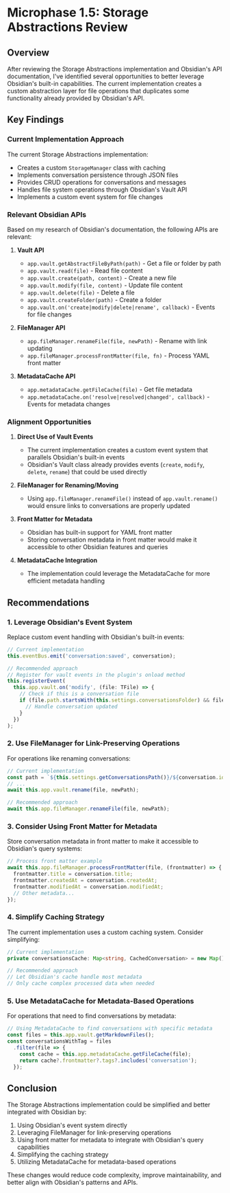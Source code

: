 # Microphase 1.5: Storage Abstractions Review

## Overview

After reviewing the Storage Abstractions implementation and Obsidian's API documentation, I've identified several opportunities to better leverage Obsidian's built-in capabilities. The current implementation creates a custom abstraction layer for file operations that duplicates some functionality already provided by Obsidian's API.

## Key Findings

### Current Implementation Approach

The current Storage Abstractions implementation:
- Creates a custom `StorageManager` class with caching
- Implements conversation persistence through JSON files
- Provides CRUD operations for conversations and messages
- Handles file system operations through Obsidian's Vault API
- Implements a custom event system for file changes

### Relevant Obsidian APIs

Based on my research of Obsidian's documentation, the following APIs are relevant:

1. **Vault API**
   - `app.vault.getAbstractFileByPath(path)` - Get a file or folder by path
   - `app.vault.read(file)` - Read file content
   - `app.vault.create(path, content)` - Create a new file
   - `app.vault.modify(file, content)` - Update file content
   - `app.vault.delete(file)` - Delete a file
   - `app.vault.createFolder(path)` - Create a folder
   - `app.vault.on('create|modify|delete|rename', callback)` - Events for file changes

2. **FileManager API**
   - `app.fileManager.renameFile(file, newPath)` - Rename with link updating
   - `app.fileManager.processFrontMatter(file, fn)` - Process YAML front matter

3. **MetadataCache API**
   - `app.metadataCache.getFileCache(file)` - Get file metadata
   - `app.metadataCache.on('resolve|resolved|changed', callback)` - Events for metadata changes

### Alignment Opportunities

1. **Direct Use of Vault Events**
   - The current implementation creates a custom event system that parallels Obsidian's built-in events
   - Obsidian's Vault class already provides events (`create`, `modify`, `delete`, `rename`) that could be used directly

2. **FileManager for Renaming/Moving**
   - Using `app.fileManager.renameFile()` instead of `app.vault.rename()` would ensure links to conversations are properly updated

3. **Front Matter for Metadata**
   - Obsidian has built-in support for YAML front matter
   - Storing conversation metadata in front matter would make it accessible to other Obsidian features and queries

4. **MetadataCache Integration**
   - The implementation could leverage the MetadataCache for more efficient metadata handling

## Recommendations

### 1. Leverage Obsidian's Event System

Replace custom event handling with Obsidian's built-in events:

```typescript
// Current implementation
this.eventBus.emit('conversation:saved', conversation);

// Recommended approach
// Register for vault events in the plugin's onload method
this.registerEvent(
  this.app.vault.on('modify', (file: TFile) => {
    // Check if this is a conversation file
    if (file.path.startsWith(this.settings.conversationsFolder) && file.extension === 'json') {
      // Handle conversation updated
    }
  })
);
```

### 2. Use FileManager for Link-Preserving Operations

For operations like renaming conversations:

```typescript
// Current implementation
const path = `${this.settings.getConversationsPath()}/${conversation.id}.json`;
// ...
await this.app.vault.rename(file, newPath);

// Recommended approach
await this.app.fileManager.renameFile(file, newPath);
```

### 3. Consider Using Front Matter for Metadata

Store conversation metadata in front matter to make it accessible to Obsidian's query systems:

```typescript
// Process front matter example
await this.app.fileManager.processFrontMatter(file, (frontmatter) => {
  frontmatter.title = conversation.title;
  frontmatter.createdAt = conversation.createdAt;
  frontmatter.modifiedAt = conversation.modifiedAt;
  // Other metadata...
});
```

### 4. Simplify Caching Strategy

The current implementation uses a custom caching system. Consider simplifying:

```typescript
// Current implementation
private conversationsCache: Map<string, CachedConversation> = new Map();

// Recommended approach
// Let Obsidian's cache handle most metadata
// Only cache complex processed data when needed
```

### 5. Use MetadataCache for Metadata-Based Operations

For operations that need to find conversations by metadata:

```typescript
// Using MetadataCache to find conversations with specific metadata
const files = this.app.vault.getMarkdownFiles();
const conversationsWithTag = files
  .filter(file => {
    const cache = this.app.metadataCache.getFileCache(file);
    return cache?.frontmatter?.tags?.includes('conversation');
  });
```

## Conclusion

The Storage Abstractions implementation could be simplified and better integrated with Obsidian by:
1. Using Obsidian's event system directly
2. Leveraging FileManager for link-preserving operations
3. Using front matter for metadata to integrate with Obsidian's query capabilities
4. Simplifying the caching strategy
5. Utilizing MetadataCache for metadata-based operations

These changes would reduce code complexity, improve maintainability, and better align with Obsidian's patterns and APIs.